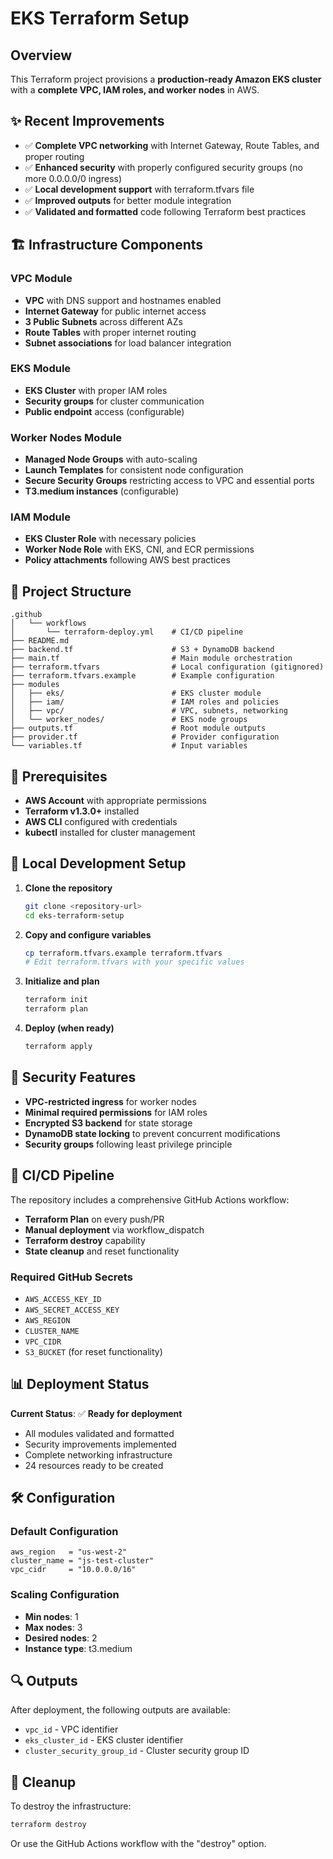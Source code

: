 # EKS Terraform Setup

## Overview
This Terraform project provisions a **production-ready Amazon EKS cluster** with a **complete VPC, IAM roles, and worker nodes** in AWS.

## ✨ Recent Improvements
- ✅ **Complete VPC networking** with Internet Gateway, Route Tables, and proper routing
- ✅ **Enhanced security** with properly configured security groups (no more 0.0.0.0/0 ingress)
- ✅ **Local development support** with terraform.tfvars file
- ✅ **Improved outputs** for better module integration
- ✅ **Validated and formatted** code following Terraform best practices

## 🏗️ Infrastructure Components

### VPC Module
- **VPC** with DNS support and hostnames enabled
- **Internet Gateway** for public internet access
- **3 Public Subnets** across different AZs
- **Route Tables** with proper internet routing
- **Subnet associations** for load balancer integration

### EKS Module
- **EKS Cluster** with proper IAM roles
- **Security groups** for cluster communication
- **Public endpoint** access (configurable)

### Worker Nodes Module
- **Managed Node Groups** with auto-scaling
- **Launch Templates** for consistent node configuration
- **Secure Security Groups** restricting access to VPC and essential ports
- **T3.medium instances** (configurable)

### IAM Module
- **EKS Cluster Role** with necessary policies
- **Worker Node Role** with EKS, CNI, and ECR permissions
- **Policy attachments** following AWS best practices

## 📁 Project Structure
```
.github
│   └── workflows
│       └── terraform-deploy.yml    # CI/CD pipeline
├── README.md
├── backend.tf                      # S3 + DynamoDB backend
├── main.tf                         # Main module orchestration
├── terraform.tfvars                # Local configuration (gitignored)
├── terraform.tfvars.example        # Example configuration
├── modules
│   ├── eks/                        # EKS cluster module
│   ├── iam/                        # IAM roles and policies
│   ├── vpc/                        # VPC, subnets, networking
│   └── worker_nodes/               # EKS node groups
├── outputs.tf                      # Root module outputs
├── provider.tf                     # Provider configuration
└── variables.tf                    # Input variables
```

## 🚀 Prerequisites
- **AWS Account** with appropriate permissions
- **Terraform v1.3.0+** installed
- **AWS CLI** configured with credentials
- **kubectl** installed for cluster management

## 🔧 Local Development Setup

1. **Clone the repository**
   ```bash
   git clone <repository-url>
   cd eks-terraform-setup
   ```

2. **Copy and configure variables**
   ```bash
   cp terraform.tfvars.example terraform.tfvars
   # Edit terraform.tfvars with your specific values
   ```

3. **Initialize and plan**
   ```bash
   terraform init
   terraform plan
   ```

4. **Deploy (when ready)**
   ```bash
   terraform apply
   ```

## 🔐 Security Features

- **VPC-restricted ingress** for worker nodes
- **Minimal required permissions** for IAM roles
- **Encrypted S3 backend** for state storage
- **DynamoDB state locking** to prevent concurrent modifications
- **Security groups** following least privilege principle

## 🚀 CI/CD Pipeline

The repository includes a comprehensive GitHub Actions workflow:

- **Terraform Plan** on every push/PR
- **Manual deployment** via workflow_dispatch
- **Terraform destroy** capability
- **State cleanup** and reset functionality

### Required GitHub Secrets
- `AWS_ACCESS_KEY_ID`
- `AWS_SECRET_ACCESS_KEY`
- `AWS_REGION`
- `CLUSTER_NAME`
- `VPC_CIDR`
- `S3_BUCKET` (for reset functionality)

## 📊 Deployment Status

**Current Status**: ✅ **Ready for deployment**
- All modules validated and formatted
- Security improvements implemented
- Complete networking infrastructure
- 24 resources ready to be created

## 🛠️ Configuration

### Default Configuration
```hcl
aws_region   = "us-west-2"
cluster_name = "js-test-cluster"
vpc_cidr     = "10.0.0.0/16"
```

### Scaling Configuration
- **Min nodes**: 1
- **Max nodes**: 3
- **Desired nodes**: 2
- **Instance type**: t3.medium

## 🔍 Outputs

After deployment, the following outputs are available:
- `vpc_id` - VPC identifier
- `eks_cluster_id` - EKS cluster identifier
- `cluster_security_group_id` - Cluster security group ID

## 🧹 Cleanup

To destroy the infrastructure:
```bash
terraform destroy
```

Or use the GitHub Actions workflow with the "destroy" option.
